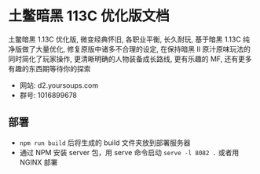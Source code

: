 # 土鳖暗黑 113C 优化版文档

土鳖暗黑 1.13C 优化版, 微变经典怀旧, 各职业平衡, 长久耐玩, 基于暗黑 1.13C 纯净版做了大量优化, 修复原版中诸多不合理的设定, 在保持暗黑 II 原汁原味玩法的同时简化了玩家操作, 更清晰明确的人物装备成长路线, 更有乐趣的 MF, 还有更多有趣的东西期等待你的探索

- 网站: d2.yoursoups.com
- 群号: 1016899678

## 部署

- `npm run build` 后将生成的 build 文件夹放到部署服务器
- 通过 NPM 安装 server 包，用 serve 命令启动 `serve -l 8082 .` 或者用 NGINX 部署
